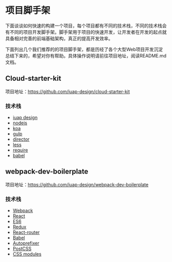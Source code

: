 # 项目脚手架

下面谈谈如何快速的构建一个项目，每个项目都有不同的技术栈，不同的技术栈会有不同的项目开发脚手架。脚手架用于项目的快速开发，让开发者在开发的起点就具备相对完善的前端基础架构，真正的提高开发效率。

下面列出几个我们推荐的的项目脚手架，都是历经了各个大型Web项目开发沉淀总结下来的，希望对你有帮助。具体操作说明请前往项目地址，阅读README.md文档。

## Cloud-starter-kit

项目地址：https://github.com/iuap-design/cloud-starter-kit

### 技术栈

- [iuap design](https://github.com/iuap-design)
- [nodejs](https://github.com/nodejs/node)
- [koa](https://github.com/koajs/koa)
- [gulp](https://github.com/gulpjs/gulp)
- [director](https://github.com/flatiron/director)
- [less](http://lesscss.org/)
- [require](http://www.requirejs.cn/)
- [babel](https://github.com/babel/babel)

## webpack-dev-boilerplate

项目地址：https://github.com/iuap-design/webpack-dev-boilerplate

### 技术栈
- [Webpack](https://webpack.github.io)
- [React](https://facebook.github.io/react/)
- [ES6](http://es6.ruanyifeng.com/)
- [Redux](https://github.com/rackt/redux)
- [React-router](https://github.com/rackt/react-router-redux)
- [Babel](https://babeljs.io/)
- [Autoprefixer](https://github.com/postcss/autoprefixer)
- [PostCSS](https://github.com/postcss/postcss)
- [CSS modules](https://github.com/outpunk/postcss-modules)

